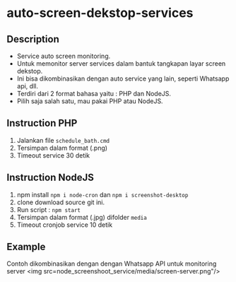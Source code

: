 # auto-screen-dekstop-services
## Description
 - Service auto screen monitoring.
 - Untuk memonitor server services dalam bantuk tangkapan layar screen dekstop.
 - Ini bisa dikombinasikan dengan auto service yang lain, seperti Whatsapp api, dll.
 - Terdiri dari 2 format bahasa yaitu : PHP dan NodeJS.
 - Pilih saja salah satu, mau pakai PHP atau NodeJS.

## Instruction PHP
1. Jalankan file `schedule_bath.cmd`
2. Tersimpan dalam format (.png)
3. Timeout service 30 detik

## Instruction NodeJS
1. npm install `npm i node-cron` dan `npm i screenshot-desktop`
2. clone download source git ini.
3. Run script : `npm start`
4. Tersimpan dalam format (.jpg) difolder `media`
5. Timeout cronjob service 10 detik

## Example
Contoh dikombinasikan dengan dengan Whatsapp API untuk monitoring server
<img src=node_screenshoot_service/media/screen-server.png"/>
